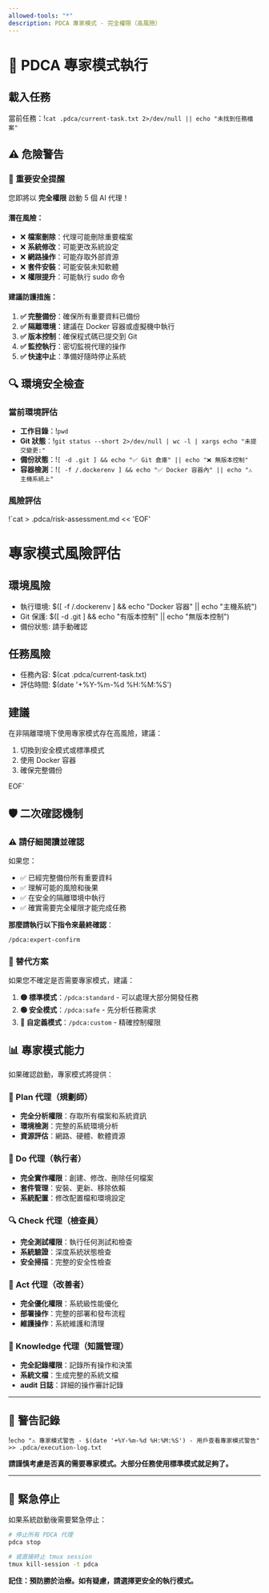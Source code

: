 ```yaml
---
allowed-tools: "*"
description: PDCA 專家模式 - 完全權限（高風險）
---
```


# 🔴 PDCA 專家模式執行

## 載入任務
當前任務：!`cat .pdca/current-task.txt 2>/dev/null || echo "未找到任務檔案"`

## ⚠️ 危險警告

### 🚨 **重要安全提醒**

您即將以 **完全權限** 啟動 5 個 AI 代理！

#### 潛在風險：
- ❌ **檔案刪除**：代理可能刪除重要檔案
- ❌ **系統修改**：可能更改系統設定
- ❌ **網路操作**：可能存取外部資源
- ❌ **套件安裝**：可能安裝未知軟體
- ❌ **權限提升**：可能執行 sudo 命令

#### 建議防護措施：
1. **✅ 完整備份**：確保所有重要資料已備份
2. **✅ 隔離環境**：建議在 Docker 容器或虛擬機中執行
3. **✅ 版本控制**：確保程式碼已提交到 Git
4. **✅ 監控執行**：密切監視代理的操作
5. **✅ 快速中止**：準備好隨時停止系統

## 🔍 環境安全檢查

### 當前環境評估
- **工作目錄**：!`pwd`
- **Git 狀態**：!`git status --short 2>/dev/null | wc -l | xargs echo "未提交變更:"`
- **備份狀態**：!`[ -d .git ] && echo "✅ Git 倉庫" || echo "❌ 無版本控制"`
- **容器檢測**：!`[ -f /.dockerenv ] && echo "✅ Docker 容器內" || echo "⚠️ 主機系統上"`

### 風險評估
!`cat > .pdca/risk-assessment.md << 'EOF'
# 專家模式風險評估

## 環境風險
- 執行環境: $([ -f /.dockerenv ] && echo "Docker 容器" || echo "主機系統")
- Git 保護: $([ -d .git ] && echo "有版本控制" || echo "無版本控制")
- 備份狀態: 請手動確認

## 任務風險
- 任務內容: $(cat .pdca/current-task.txt)
- 評估時間: $(date '+%Y-%m-%d %H:%M:%S')

## 建議
在非隔離環境下使用專家模式存在高風險，建議：
1. 切換到安全模式或標準模式
2. 使用 Docker 容器
3. 確保完整備份

EOF`

## 🛡️ 二次確認機制

### ⚠️ 請仔細閱讀並確認

如果您：
- ✅ 已經完整備份所有重要資料
- ✅ 理解可能的風險和後果  
- ✅ 在安全的隔離環境中執行
- ✅ 確實需要完全權限才能完成任務

**那麼請執行以下指令來最終確認**：

```
/pdca:expert-confirm
```

### 🔄 替代方案

如果您不確定是否需要專家模式，建議：

1. **🟡 標準模式**：`/pdca:standard` - 可以處理大部分開發任務
2. **🟢 安全模式**：`/pdca:safe` - 先分析任務需求
3. **🔧 自定義模式**：`/pdca:custom` - 精確控制權限

## 📊 專家模式能力

如果確認啟動，專家模式將提供：

### 🎯 Plan 代理（規劃師）
- **完全分析權限**：存取所有檔案和系統資訊
- **環境檢測**：完整的系統環境分析
- **資源評估**：網路、硬體、軟體資源

### 🎨 Do 代理（執行者）
- **完全實作權限**：創建、修改、刪除任何檔案
- **套件管理**：安裝、更新、移除依賴
- **系統配置**：修改配置檔和環境設定

### 🔍 Check 代理（檢查員）
- **完全測試權限**：執行任何測試和檢查
- **系統驗證**：深度系統狀態檢查
- **安全掃描**：完整的安全性檢查

### 🚀 Act 代理（改善者）
- **完全優化權限**：系統級性能優化
- **部署操作**：完整的部署和發布流程
- **維護操作**：系統維護和清理

### 📝 Knowledge 代理（知識管理）
- **完全記錄權限**：記錄所有操作和決策
- **系統文檔**：生成完整的系統文檔
- **audit 日誌**：詳細的操作審計記錄

---

## 📝 警告記錄

!`echo "⚠️ 專家模式警告 - $(date '+%Y-%m-%d %H:%M:%S') - 用戶查看專家模式警告" >> .pdca/execution-log.txt`

**請謹慎考慮是否真的需要專家模式。大部分任務使用標準模式就足夠了。**

---

## 🚨 緊急停止

如果系統啟動後需要緊急停止：

```bash
# 停止所有 PDCA 代理
pdca stop

# 或直接終止 tmux session
tmux kill-session -t pdca
```

**記住：預防勝於治療。如有疑慮，請選擇更安全的執行模式。**